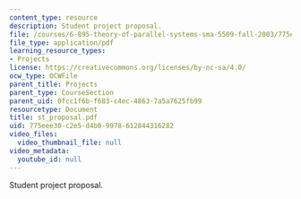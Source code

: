 ```yaml
---
content_type: resource
description: Student project proposal.
file: /courses/6-895-theory-of-parallel-systems-sma-5509-fall-2003/775eee30c2e5d4b09978612844316282_st_proposal.pdf
file_type: application/pdf
learning_resource_types:
- Projects
license: https://creativecommons.org/licenses/by-nc-sa/4.0/
ocw_type: OCWFile
parent_title: Projects
parent_type: CourseSection
parent_uid: 0fcc1f6b-f683-c4ec-4863-7a5a7625fb99
resourcetype: Document
title: st_proposal.pdf
uid: 775eee30-c2e5-d4b0-9978-612844316282
video_files:
  video_thumbnail_file: null
video_metadata:
  youtube_id: null
---
```

Student project proposal.